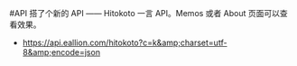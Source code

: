 #API 搭了个新的 API —— Hitokoto 一言 API。Memos 或者 About 页面可以查看效果。<ul><li>https://api.eallion.com/hitokoto?c=k&amp;charset=utf-8&amp;encode=json </li></ul>
